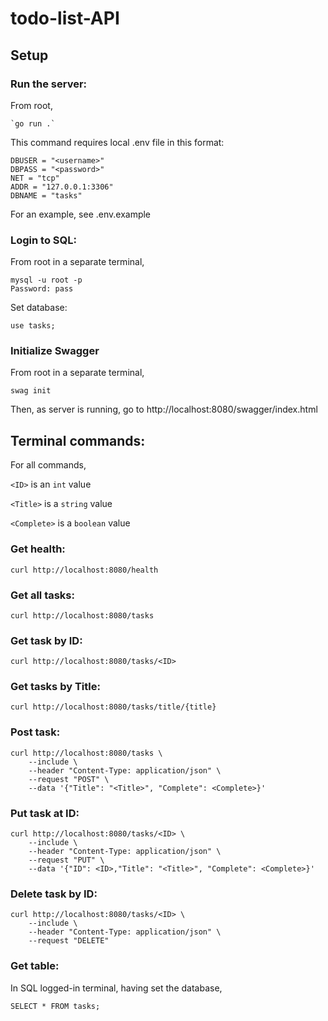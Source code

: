 # todo-list-API

## Setup

### Run the server:
 
 From root,

    `go run .`

This command requires local .env file in this format:

```
DBUSER = "<username>"
DBPASS = "<password>"
NET = "tcp"
ADDR = "127.0.0.1:3306"
DBNAME = "tasks"
```

For an example, see .env.example

### Login to SQL:

From root in a separate terminal,

    mysql -u root -p
    Password: pass

Set database:

    use tasks;

### Initialize Swagger

From root in a separate terminal,

    swag init

Then, as server is running, go to http://localhost:8080/swagger/index.html

## Terminal commands:

For all commands, 

`<ID>` is an `int` value

`<Title>` is a `string` value

`<Complete>` is a `boolean` value


### Get health:
    curl http://localhost:8080/health
    
### Get all tasks:
    curl http://localhost:8080/tasks

### Get task by ID:
    curl http://localhost:8080/tasks/<ID>

### Get tasks by Title:
    curl http://localhost:8080/tasks/title/{title}

### Post task:
    curl http://localhost:8080/tasks \
        --include \
        --header "Content-Type: application/json" \
        --request "POST" \
        --data '{"Title": "<Title>", "Complete": <Complete>}'

### Put task at ID:
    curl http://localhost:8080/tasks/<ID> \
        --include \
        --header "Content-Type: application/json" \
        --request "PUT" \
        --data '{"ID": <ID>,"Title": "<Title>", "Complete": <Complete>}'

### Delete task by ID:
    curl http://localhost:8080/tasks/<ID> \
        --include \
        --header "Content-Type: application/json" \
        --request "DELETE"

### Get table:

In SQL logged-in terminal, having set the database,

    SELECT * FROM tasks;